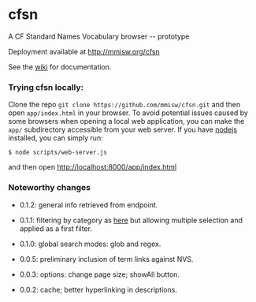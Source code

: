 cfsn
====

A CF Standard Names Vocabulary browser -- prototype

Deployment available at http://mmisw.org/cfsn

See the [wiki](https://github.com/mmisw/cfsn/wiki) for documentation.


### Trying cfsn locally:

Clone the repo `git clone https://github.com/mmisw/cfsn.git` and then open
`app/index.html` in your browser. To avoid potential issues caused by some
browsers when opening a local web application, you can make the `app/`
subdirectory accessible from your web server. If you have
[nodejs](http://nodejs.org/) installed, you can simply run:
```
$ node scripts/web-server.js
```
and then open [http://localhost:8000/app/index.html](http://localhost:8000/app/index.html)


### Noteworthy changes

- 0.1.2: general info retrieved from endpoint.

- 0.1.1: filtering by category as [here](http://cfconventions.org/Data/cf-standard-names/27/build/cf-standard-name-table.html)
but allowing multiple selection and applied as a first filter.

- 0.1.0: global search modes: glob and regex.

- 0.0.5: preliminary inclusion of term links against NVS.

- 0.0.3: options: change page size; showAll button.

- 0.0.2: cache; better hyperlinking in descriptions.
